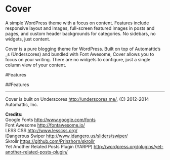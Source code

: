 Cover
===

A simple WordPress theme with a focus on content. Features include responsive layout and images, 
full-screen featured images in posts and pages, and custom header backgrounds for categories. 
No sidebars, no widgets, just content.

Cover is a pure blogging theme for WordPress. Built on top of Automattic’s _s (Underscores) 
and bundled with Font Awesome, Cover allows you to focus on your writing. 
There are no widgets to configure, just a single column view of your content.

#Features

##Features

----

Cover is built on Underscores http://underscores.me/, (C) 2012-2014 Automattic, Inc.

**Credits:**  
Google Fonts http://www.google.com/fonts  
Font Awesome http://fontawesome.io/  
LESS CSS http://www.lesscss.org/  
iDangerous Swiper http://www.idangero.us/sliders/swiper/  
Skrollr https://github.com/Prinzhorn/skrollr  
Yet Another Related Posts Plugin (YARPP) http://wordpress.org/plugins/yet-another-related-posts-plugin/
